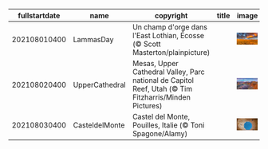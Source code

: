 |fullstartdate|name|copyright|title|image|
|--|--|--|--|--|
202108010400|LammasDay|Un champ d'orge dans l'East Lothian, Écosse (© Scott Masterton/plainpicture)||![](/fr-CA/2021/08/202108010400LammasDay.jpg)|
202108020400|UpperCathedral|Mesas, Upper Cathedral Valley, Parc national de Capitol Reef, Utah (© Tim Fitzharris/Minden Pictures)||![](/fr-CA/2021/08/202108020400UpperCathedral.jpg)|
202108030400|CasteldelMonte|Castel del Monte, Pouilles, Italie (© Toni Spagone/Alamy)||![](/fr-CA/2021/08/202108030400CasteldelMonte.jpg)|
